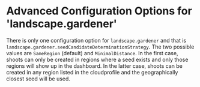 # Advanced Configuration Options for 'landscape.gardener'

There is only one configuration option for `landscape.gardener` and that is `landscape.gardener.seedCandidateDeterminationStrategy`. The two possible values are `SameRegion` (default) and `MinimalDistance`. In the first case, shoots can only be created in regions where a seed exists and only those regions will show up in the dashboard. In the latter case, shoots can be created in any region listed in the cloudprofile and the geographically closest seed will be used.